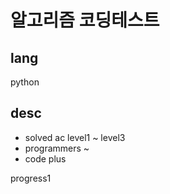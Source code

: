 # 알고리즘 코딩테스트
## lang
python
## desc
- solved ac level1 ~ level3
- programmers ~
- code plus

progress1
